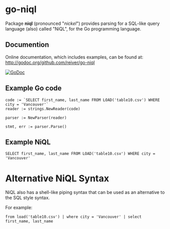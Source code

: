 # go-niql

Package **niql** (pronounced "*nickel*") provides parsing for a SQL-like query language (also) called "NiQL",
for the Go programming language.


## Documention

Online documentation, which includes examples, can be found at: http://godoc.org/github.com/reiver/go-niql

[![GoDoc](https://godoc.org/github.com/reiver/go-niql?status.svg)](https://godoc.org/github.com/reiver/go-niql)


## Example Go code
```
code := `SELECT first_name, last_name FROM LOAD('table10.csv') WHERE city = 'Vancouver'`
reader := strings.NewReader(code)

parser := NewParser(reader)

stmt, err := parser.Parse()
```


## Example NiQL
```
SELECT first_name, last_name FROM LOAD('table10.csv') WHERE city = 'Vancouver'
```


# Alternative NiQL Syntax
NiQL also has a shell-like piping syntax that can be used as an alternative to the
SQL style syntax.

For example:
```
from load('table10.csv') | where city = 'Vancouver' | select first_name, last_name
```
